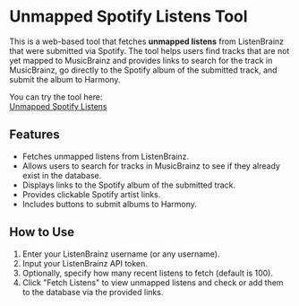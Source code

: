 # Unmapped Spotify Listens Tool

This is a web-based tool that fetches **unmapped listens** from ListenBrainz that were submitted via Spotify. The tool helps users find tracks that are not yet mapped to MusicBrainz and provides links to search for the track in MusicBrainz, go directly to the Spotify album of the submitted track, and submit the album to Harmony.

You can try the tool here:  
[Unmapped Spotify Listens](https://yogo9.github.io/unmapped-spotify-listens/)

## Features

- Fetches unmapped listens from ListenBrainz.
- Allows users to search for tracks in MusicBrainz to see if they already exist in the database.
- Displays links to the Spotify album of the submitted track.
- Provides clickable Spotify artist links.
- Includes buttons to submit albums to Harmony.

## How to Use

1. Enter your ListenBrainz username (or any username).
2. Input your ListenBrainz API token.
3. Optionally, specify how many recent listens to fetch (default is 100).
4. Click "Fetch Listens" to view unmapped listens and check or add them to the database via the provided links.

